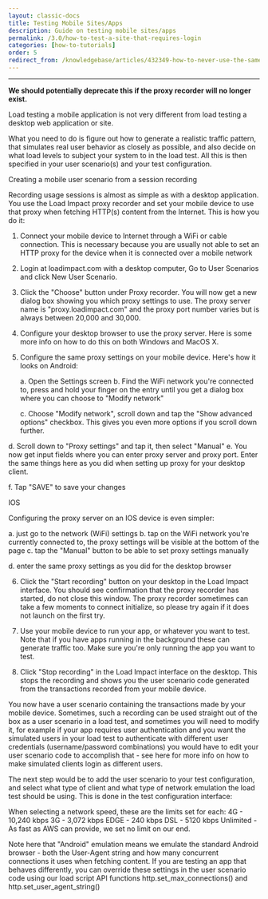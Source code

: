 ```yaml
---
layout: classic-docs
title: Testing Mobile Sites/Apps
description: Guide on testing mobile sites/apps
permalink: /3.0/how-to-test-a-site-that-requires-login
categories: [how-to-tutorials]
order: 5
redirect_from: /knowledgebase/articles/432349-how-to-never-use-the-same-user-login-twice-in-a-te
---
```


***

**We should potentially deprecate this if the proxy recorder will no longer exist.**

Load testing a mobile application is not very different from load testing a desktop web application or site.

What you need to do is figure out how to generate a realistic traffic pattern, that simulates real user behavior as closely as possible, and also decide on what load levels to subject your system to in the load test. All this is then specified in your user scenario(s) and your test configuration.

Creating a mobile user scenario from a session recording

Recording usage sessions is almost as simple as with a desktop application. You use the Load Impact proxy recorder and set your mobile device to use that proxy when fetching HTTP(s) content from the Internet. This is how you do it:

1. Connect your mobile device to Internet through a WiFi or cable connection. This is necessary because you are usually not able to set an HTTP proxy for the device when it is connected over a mobile network

2. Login at loadimpact.com with a desktop computer, Go to User Scenarios and click New User Scenario.

3. Click the "Choose" button under Proxy recorder. You will now get a new dialog box showing you which proxy settings to use. The proxy server name is "proxy.loadimpact.com" and the proxy port number varies but is always between 20,000 and 30,000.



4. Configure your desktop browser to use the proxy server. Here is some more info on how to do this on both Windows and MacOS X.


5. Configure the same proxy settings on your mobile device. Here's how it looks on Android:

   a. Open the Settings screen
   b. Find the WiFi network you're connected to, press and hold your finger on the entry until you get a dialog box where you can choose to "Modify network"

   c. Choose "Modify network", scroll down and tap the "Show advanced options" checkbox. This gives you even more options if you scroll down further.

  d. Scroll down to "Proxy settings" and tap it, then select "Manual"
  e. You now get input fields where you can enter proxy server and proxy port. Enter the same things here as you did when setting up proxy for your desktop client.

  f. Tap "SAVE" to save your changes


IOS

Configuring the proxy server on an IOS device is even simpler:

   a. just go to the network (WiFi) settings
   b. tap on the WiFi network you're currently connected to, the proxy settings will be visible at the bottom of the page
   c. tap the "Manual" button to be able to set proxy settings manually



   d. enter the same proxy settings as you did for the desktop browser



6. Click the "Start recording" button on your desktop in the Load Impact interface.
You should see confirmation that the proxy recorder has started, do not close this window. The proxy recorder sometimes can take a few moments to connect initialize, so please try again if it does not launch on the first try.


7. Use your mobile device to run your app, or whatever you want to test. Note that if you have apps running in the background these can generate traffic too. Make sure you're only running the app you want to test.

8. Click "Stop recording" in the Load Impact interface on the desktop. This stops the recording and shows you the user scenario code generated from the transactions recorded from your mobile device.

You now have a user scenario containing the transactions made by your mobile device. Sometimes, such a recording can be used straight out of the box as a user scenario in a load test, and sometimes you will need to modify it, for example if your app requires user authentication and you want the simulated users in your load test to authenticate with different user credentials (username/password combinations) you would have to edit your user scenario code to accomplish that - see here for more info on how to make simulated clients login as different users.

The next step would be to add the user scenario to your test configuration, and select what type of client and what type of network emulation the load test should be using. This is done in the test configuration interface:


When selecting a network speed, these are the limits set for each:
4G - 10,240 kbps
3G - 3,072 kbps
EDGE - 240 kbps
DSL - 5120 kbps
Unlimited - As fast as AWS can provide, we set no limit on our end.


Note here that "Android" emulation means we emulate the standard Android browser - both the User-Agent string and how many concurrent connections it uses when fetching content. If you are testing an app that behaves differently, you can override these settings in the user scenario code using our load script API functions http.set_max_connections() and http.set_user_agent_string()
